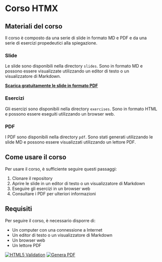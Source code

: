 # Corso HTMX

## Materiali del corso

Il corso è composto da una serie di slide in formato MD e PDF e da una serie di esercizi propedeutici alla spiegazione.

### Slide

Le slide sono disponibili nella directory `slides`. Sono in formato MD e possono essere visualizzate utilizzando un editor di testo o un visualizzatore di Markdown.

__[Scarica gratuitamente le slide in formato PDF](https://raw.githubusercontent.com/matteobaccan/CorsoHTMX/main/slide/CorsoHTMX.pdf)__

### Esercizi

Gli esercizi sono disponibili nella directory `exercises`. Sono in formato HTML e possono essere eseguiti utilizzando un browser web.

### PDF

I PDF sono disponibili nella directory `pdf`. Sono stati generati utilizzando le slide MD e possono essere visualizzati utilizzando un lettore PDF.

## Come usare il corso

Per usare il corso, è sufficiente seguire questi passaggi:

1. Clonare il repository
2. Aprire le slide in un editor di testo o un visualizzatore di Markdown
3. Eseguire gli esercizi in un browser web
4. Consultare i PDF per ulteriori informazioni

## Requisiti

Per seguire il corso, è necessario disporre di:

* Un computer con una connessione a Internet
* Un editor di testo o un visualizzatore di Markdown
* Un browser web
* Un lettore PDF

[![HTML5 Validation](https://github.com/matteobaccan/CorsoHTMX/actions/workflows/validation.yml/badge.svg)](https://github.com/matteobaccan/CorsoHTMX/actions/workflows/validation.yml)
[![Genera PDF](https://github.com/matteobaccan/CorsoHTMX/actions/workflows/generatepdf.yml/badge.svg)](https://github.com/matteobaccan/CorsoHTMX/actions/workflows/generatepdf.yml)

